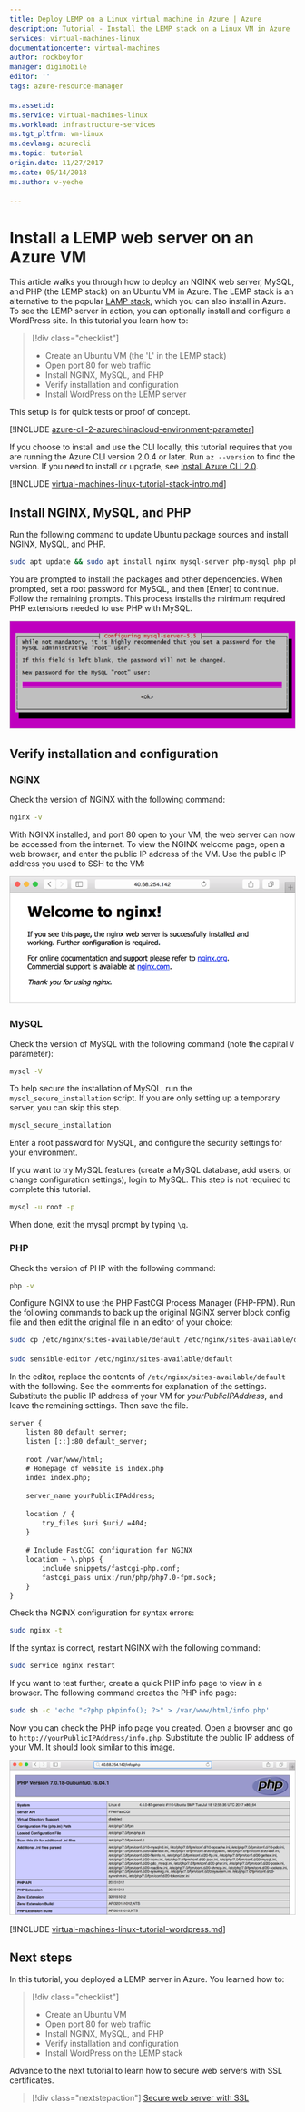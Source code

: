 ```yaml
---
title: Deploy LEMP on a Linux virtual machine in Azure | Azure
description: Tutorial - Install the LEMP stack on a Linux VM in Azure
services: virtual-machines-linux
documentationcenter: virtual-machines
author: rockboyfor
manager: digimobile
editor: ''
tags: azure-resource-manager

ms.assetid: 
ms.service: virtual-machines-linux
ms.workload: infrastructure-services
ms.tgt_pltfrm: vm-linux
ms.devlang: azurecli
ms.topic: tutorial
origin.date: 11/27/2017
ms.date: 05/14/2018
ms.author: v-yeche

---
```

# Install a LEMP web server on an Azure VM
This article walks you through how to deploy an NGINX web server, MySQL, and PHP (the LEMP stack) on an Ubuntu VM in Azure. The LEMP stack is an alternative to the popular [LAMP stack](tutorial-lamp-stack.md), which you can also install in Azure. To see the LEMP server in action, you can optionally install and configure a WordPress site. In this tutorial you learn how to:

> [!div class="checklist"]
> * Create an Ubuntu VM (the 'L' in the LEMP stack)
> * Open port 80 for web traffic
> * Install NGINX, MySQL, and PHP
> * Verify installation and configuration
> * Install WordPress on the LEMP server

This setup is for quick tests or proof of concept.

[!INCLUDE [azure-cli-2-azurechinacloud-environment-parameter](../../../includes/azure-cli-2-azurechinacloud-environment-parameter.md)]

If you choose to install and use the CLI locally, this tutorial requires that you are running the Azure CLI version 2.0.4 or later. Run `az --version` to find the version. If you need to install or upgrade, see [Install Azure CLI 2.0](https://docs.azure.cn/zh-cn/cli/install-azure-cli?view=azure-cli-latest). 

[!INCLUDE [virtual-machines-linux-tutorial-stack-intro.md](../../../includes/virtual-machines-linux-tutorial-stack-intro.md)]

## Install NGINX, MySQL, and PHP

Run the following command to update Ubuntu package sources and install NGINX, MySQL, and PHP. 

```bash
sudo apt update && sudo apt install nginx mysql-server php-mysql php php-fpm
```

You are prompted to install the packages and other dependencies. When prompted, set a root password for MySQL, and then [Enter] to continue. Follow the remaining prompts. This process installs the minimum required PHP extensions needed to use PHP with MySQL. 

![MySQL root password page][1]

## Verify installation and configuration

### NGINX

Check the version of NGINX with the following command:
```bash
nginx -v
```

With NGINX installed, and port 80 open to your VM, the web server can now be accessed from the internet. To view the NGINX welcome page, open a web browser, and enter the public IP address of the VM. Use the public IP address you used to SSH to the VM:

![NGINX default page][3]

### MySQL

Check the version of MySQL with the following command (note the capital `V` parameter):

```bash
mysql -V
```

To help secure the installation of MySQL, run the `mysql_secure_installation` script. If you are only setting up a temporary server, you can skip this step. 

```bash
mysql_secure_installation
```

Enter a root password for MySQL, and configure the security settings for your environment.

If you want to try MySQL features (create a MySQL database, add users, or change configuration settings), login to MySQL. This step is not required to complete this tutorial. 

```bash
mysql -u root -p
```

When done, exit the mysql prompt by typing `\q`.

### PHP

Check the version of PHP with the following command:

```bash
php -v
```

Configure NGINX to use the PHP FastCGI Process Manager (PHP-FPM). Run the following commands to back up the original NGINX server block config file and then edit the original file in an editor of your choice:

```bash
sudo cp /etc/nginx/sites-available/default /etc/nginx/sites-available/default_backup

sudo sensible-editor /etc/nginx/sites-available/default
```

In the editor, replace the contents of `/etc/nginx/sites-available/default` with the following. See the comments for explanation of the settings. Substitute the public IP address of your VM for *yourPublicIPAddress*, and leave the remaining settings. Then save the file.

```
server {
    listen 80 default_server;
    listen [::]:80 default_server;

    root /var/www/html;
    # Homepage of website is index.php
    index index.php;

    server_name yourPublicIPAddress;

    location / {
        try_files $uri $uri/ =404;
    }

    # Include FastCGI configuration for NGINX
    location ~ \.php$ {
        include snippets/fastcgi-php.conf;
        fastcgi_pass unix:/run/php/php7.0-fpm.sock;
    }
}
```

Check the NGINX configuration for syntax errors:

```bash
sudo nginx -t
```

If the syntax is correct, restart NGINX with the following command:

```bash
sudo service nginx restart
```

If you want to test further, create a quick PHP info page to view in a browser. The following command creates the PHP info page:

```bash
sudo sh -c 'echo "<?php phpinfo(); ?>" > /var/www/html/info.php'
```

Now you can check the PHP info page you created. Open a browser and go to `http://yourPublicIPAddress/info.php`. Substitute the public IP address of your VM. It should look similar to this image.

![PHP info page][2]

[!INCLUDE [virtual-machines-linux-tutorial-wordpress.md](../../../includes/virtual-machines-linux-tutorial-wordpress.md)]

## Next steps

In this tutorial, you deployed a LEMP server in Azure. You learned how to:

> [!div class="checklist"]
> * Create an Ubuntu VM
> * Open port 80 for web traffic
> * Install NGINX, MySQL, and PHP
> * Verify installation and configuration
> * Install WordPress on the LEMP stack

Advance to the next tutorial to learn how to secure web servers with SSL certificates.

> [!div class="nextstepaction"]
> [Secure web server with SSL](tutorial-secure-web-server.md)

[1]: ./media/tutorial-lemp-stack/configmysqlpassword-small.png
[2]: ./media/tutorial-lemp-stack/phpsuccesspage.png
[3]: ./media/tutorial-lemp-stack/nginx.png

<!--Update_Description: update meta properties-->